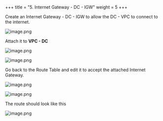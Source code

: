 +++
title = "5. Internet Gateway - DC - IGW"
weight = 5
+++


Create an Internet Gateway - DC - IGW to allow the DC - VPC to connect to the internet.


![image.png](/images/004-iv-setup-vpc-dc-resources/18-198046-image.png)


Attach it to **VPC - DC**


![image.png](/images/004-iv-setup-vpc-dc-resources/18-644685-image.png)


![image.png](/images/004-iv-setup-vpc-dc-resources/18-140327-image.png)


Go back to the Route Table and edit it to accept the attached Internet Gateway.


![image.png](/images/004-iv-setup-vpc-dc-resources/18-154936-image.png)


![image.png](/images/004-iv-setup-vpc-dc-resources/18-371519-image.png)


The route should look like this


![image.png](/images/004-iv-setup-vpc-dc-resources/18-960133-image.png)


